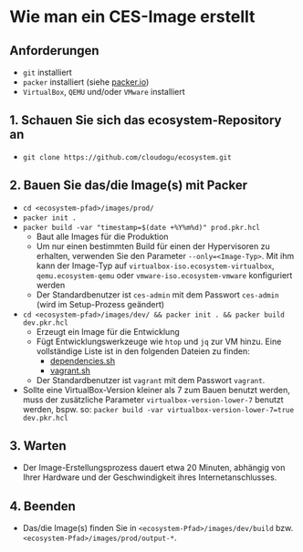 # Wie man ein CES-Image erstellt
## Anforderungen
* `git` installiert
* `packer` installiert (siehe [packer.io](https://www.packer.io/))
* `VirtualBox`, `QEMU` und/oder `VMware` installiert

## 1. Schauen Sie sich das ecosystem-Repository an
* `git clone https://github.com/cloudogu/ecosystem.git`
## 2. Bauen Sie das/die Image(s) mit Packer
* `cd <ecosystem-pfad>/images/prod/`
* `packer init .`
* `packer build -var "timestamp=$(date +%Y%m%d)" prod.pkr.hcl`
  * Baut alle Images für die Produktion
  * Um nur einen bestimmten Build für einen der Hypervisoren zu erhalten, verwenden Sie den Parameter `--only=<Image-Typ>`. Mit ihm kann der Image-Typ auf `virtualbox-iso.ecosystem-virtualbox`, `qemu.ecosystem-qemu` oder `vmware-iso.ecosystem-vmware` konfiguriert werden
  * Der Standardbenutzer ist `ces-admin` mit dem Passwort `ces-admin` (wird im Setup-Prozess geändert)
* `cd <ecosystem-pfad>/images/dev/ && packer init . && packer build dev.pkr.hcl`
  * Erzeugt ein Image für die Entwicklung
  * Fügt Entwicklungswerkzeuge wie `htop` und `jq` zur VM hinzu.
    Eine vollständige Liste ist in den folgenden Dateien zu finden:
    * [dependencies.sh](https://github.com/cloudogu/ecosystem/blob/develop/images/scripts/dev/dependencies.sh)
    * [vagrant.sh](https://github.com/cloudogu/ecosystem/blob/develop/images/scripts/dev/vagrant.sh)
  * Der Standardbenutzer ist `vagrant` mit dem Passwort `vagrant`.
* Sollte eine VirtualBox-Version kleiner als 7 zum Bauen benutzt werden, muss der zusätzliche Parameter `virtualbox-version-lower-7` benutzt werden, bspw. so: `packer build -var virtualbox-version-lower-7=true dev.pkr.hcl`

## 3. Warten
* Der Image-Erstellungsprozess dauert etwa 20 Minuten, abhängig von Ihrer Hardware und der Geschwindigkeit ihres Internetanschlusses.

## 4. Beenden
* Das/die Image(s) finden Sie in `<ecosystem-Pfad>/images/dev/build` bzw. `<ecosystem-Pfad>/images/prod/output-*`.
